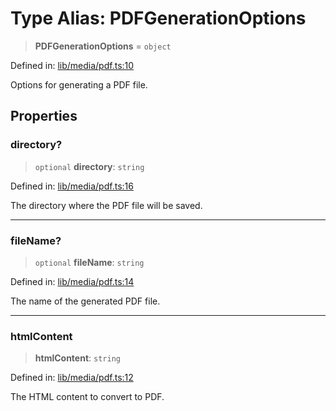 # Type Alias: PDFGenerationOptions

> **PDFGenerationOptions** = `object`

Defined in: [lib/media/pdf.ts:10](https://github.com/aldesgroup/goaldn/blob/6a7943d02984b1a6b41d76a3a483a1484b644076/lib/media/pdf.ts#L10)

Options for generating a PDF file.

## Properties

### directory?

> `optional` **directory**: `string`

Defined in: [lib/media/pdf.ts:16](https://github.com/aldesgroup/goaldn/blob/6a7943d02984b1a6b41d76a3a483a1484b644076/lib/media/pdf.ts#L16)

The directory where the PDF file will be saved.

***

### fileName?

> `optional` **fileName**: `string`

Defined in: [lib/media/pdf.ts:14](https://github.com/aldesgroup/goaldn/blob/6a7943d02984b1a6b41d76a3a483a1484b644076/lib/media/pdf.ts#L14)

The name of the generated PDF file.

***

### htmlContent

> **htmlContent**: `string`

Defined in: [lib/media/pdf.ts:12](https://github.com/aldesgroup/goaldn/blob/6a7943d02984b1a6b41d76a3a483a1484b644076/lib/media/pdf.ts#L12)

The HTML content to convert to PDF.
